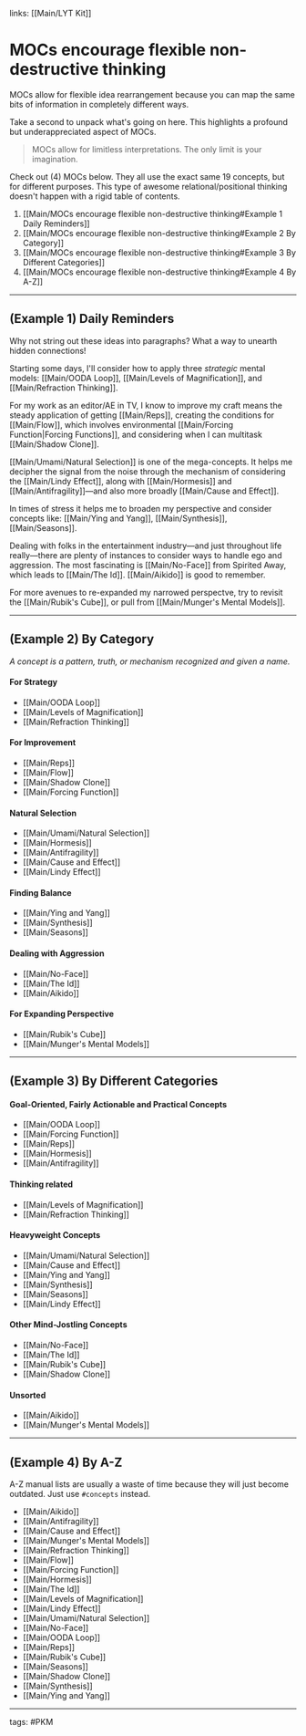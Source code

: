 links: [[Main/LYT Kit]]
# MOCs encourage flexible non-destructive thinking
MOCs allow for flexible idea rearrangement because you can map the same bits of information in completely different ways.

Take a second to unpack what's going on here. This highlights a profound but underappreciated aspect of MOCs. 

> MOCs allow for limitless interpretations. The only limit is your imagination.

Check out (4) MOCs below. They all use the exact same 19 concepts, but for different purposes. This type of awesome relational/positional thinking doesn't happen with a rigid table of contents. 

1. [[Main/MOCs encourage flexible non-destructive thinking#Example 1 Daily Reminders]]
2. [[Main/MOCs encourage flexible non-destructive thinking#Example 2 By Category]]
3. [[Main/MOCs encourage flexible non-destructive thinking#Example 3 By Different Categories]]
4. [[Main/MOCs encourage flexible non-destructive thinking#Example 4 By A-Z]]

---
## (Example 1) Daily Reminders
Why not string out these ideas into paragraphs? What a way to unearth hidden connections!

Starting some days, I'll consider how to apply three *strategic* mental models: [[Main/OODA Loop]], [[Main/Levels of Magnification]], and [[Main/Refraction Thinking]].

For my work as an editor/AE in TV, I know to improve my craft means the steady application of getting [[Main/Reps]], creating the conditions for [[Main/Flow]], which involves environmental  [[Main/Forcing Function|Forcing Functions]], and considering when I can multitask [[Main/Shadow Clone]]. 


[[Main/Umami/Natural Selection]] is one of the mega-concepts. It helps me decipher the signal from the noise through the mechanism of considering the [[Main/Lindy Effect]], along with [[Main/Hormesis]] and [[Main/Antifragility]]—and also more broadly [[Main/Cause and Effect]].

In times of stress it helps me to broaden my perspective and consider concepts like: [[Main/Ying and Yang]], [[Main/Synthesis]], [[Main/Seasons]].

Dealing with folks in the entertainment industry—and just throughout life really—there are plenty of instances to consider ways to handle ego and aggression. The most fascinating is [[Main/No-Face]] from Spirited Away, which leads to [[Main/The Id]]. [[Main/Aikido]] is good to remember.

For more avenues to re-expanded my narrowed perspectve, try to revisit the [[Main/Rubik's Cube]], or pull from [[Main/Munger's Mental Models]].


---
## (Example 2) By Category 
*A concept is a pattern, truth, or mechanism recognized and given a name.*

#### For Strategy
- [[Main/OODA Loop]]
- [[Main/Levels of Magnification]]  
- [[Main/Refraction Thinking]]

#### For Improvement
- [[Main/Reps]] 
- [[Main/Flow]]
- [[Main/Shadow Clone]]
- [[Main/Forcing Function]] 

#### Natural Selection
- [[Main/Umami/Natural Selection]]
- [[Main/Hormesis]]
- [[Main/Antifragility]]
- [[Main/Cause and Effect]]
- [[Main/Lindy Effect]] 

#### Finding Balance
- [[Main/Ying and Yang]]
- [[Main/Synthesis]]
- [[Main/Seasons]]

#### Dealing with Aggression
- [[Main/No-Face]]
- [[Main/The Id]]
- [[Main/Aikido]] 

#### For Expanding Perspective
- [[Main/Rubik's Cube]]
- [[Main/Munger's Mental Models]]

---
## (Example 3) By Different Categories 

#### Goal-Oriented, Fairly Actionable and Practical Concepts
- [[Main/OODA Loop]]
- [[Main/Forcing Function]] 
- [[Main/Reps]] 
- [[Main/Hormesis]]
- [[Main/Antifragility]]

#### Thinking related
- [[Main/Levels of Magnification]]  
- [[Main/Refraction Thinking]]

#### Heavyweight Concepts
- [[Main/Umami/Natural Selection]]
- [[Main/Cause and Effect]]
- [[Main/Ying and Yang]]
- [[Main/Synthesis]]
- [[Main/Seasons]]
- [[Main/Lindy Effect]] 

#### Other Mind-Jostling Concepts
- [[Main/No-Face]]
- [[Main/The Id]]
- [[Main/Rubik's Cube]]
- [[Main/Shadow Clone]]

#### Unsorted
- [[Main/Aikido]] 
- [[Main/Munger's Mental Models]]

---
## (Example 4) By A-Z
A-Z manual lists are usually a waste of time because they will just become outdated. Just use `#concepts` instead.
- [[Main/Aikido]] 
- [[Main/Antifragility]]
- [[Main/Cause and Effect]]
- [[Main/Munger's Mental Models]]
- [[Main/Refraction Thinking]]
- [[Main/Flow]]
- [[Main/Forcing Function]] 
- [[Main/Hormesis]]
- [[Main/The Id]]
- [[Main/Levels of Magnification]]  
- [[Main/Lindy Effect]] 
- [[Main/Umami/Natural Selection]]
- [[Main/No-Face]]
- [[Main/OODA Loop]]
- [[Main/Reps]] 
- [[Main/Rubik's Cube]]
- [[Main/Seasons]]
- [[Main/Shadow Clone]]
- [[Main/Synthesis]]
- [[Main/Ying and Yang]]


---
tags: #PKM

